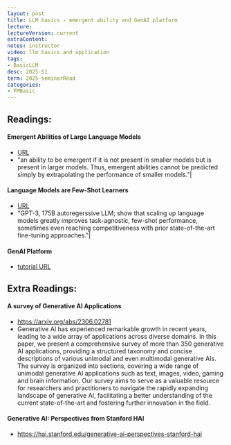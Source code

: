 ```yaml
---
layout: post
title: LLM basics - emergent ability and GenAI platform
lecture: 
lectureVersion: current
extraContent: 
notes: instructor
video: llm basics and application 
tags:
- BasicLLM
desc: 2025-S1
term: 2025-seminarRead
categories:
- FMBasic
---
```


## Readings: 


#### Emergent Abilities of Large Language Models 
  + [ URL](https://arxiv.org/abs/2206.07682) 
  + "an ability to be emergent if it is not present in smaller models but is present in larger models. Thus, emergent abilities cannot be predicted simply by extrapolating the performance of smaller models."|

#### Language Models are Few-Shot Learners 
  + [ URL](https://arxiv.org/abs/2005.14165) 
  + "GPT-3, 175B autoregerssive LLM;  show that scaling up language models greatly improves task-agnostic, few-shot performance, sometimes even reaching competitiveness with prior state-of-the-art fine-tuning approaches."|


#### GenAI Platform
+ [tutorial URL](https://huyenchip.com/2024/07/25/genai-platform.html#step_1_enhance_context)



## Extra Readings: 


#### A survey of Generative AI Applications
+ https://arxiv.org/abs/2306.02781
+ Generative AI has experienced remarkable growth in recent years, leading to a wide array of applications across diverse domains. In this paper, we present a comprehensive survey of more than 350 generative AI applications, providing a structured taxonomy and concise descriptions of various unimodal and even multimodal generative AIs. The survey is organized into sections, covering a wide range of unimodal generative AI applications such as text, images, video, gaming and brain information. Our survey aims to serve as a valuable resource for researchers and practitioners to navigate the rapidly expanding landscape of generative AI, facilitating a better understanding of the current state-of-the-art and fostering further innovation in the field.


#### Generative AI: Perspectives from Stanford HAI
 + https://hai.stanford.edu/generative-ai-perspectives-stanford-hai 




<!--excerpt.start-->
